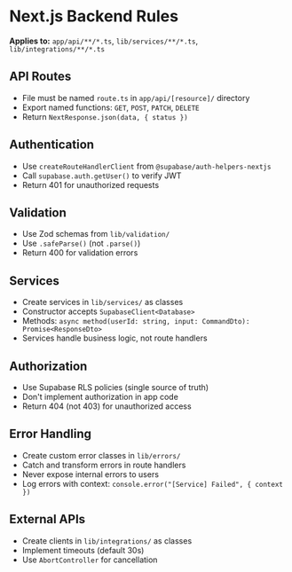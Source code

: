 # Next.js Backend Rules

**Applies to:** `app/api/**/*.ts`, `lib/services/**/*.ts`, `lib/integrations/**/*.ts`

## API Routes

- File must be named `route.ts` in `app/api/[resource]/` directory
- Export named functions: `GET`, `POST`, `PATCH`, `DELETE`
- Return `NextResponse.json(data, { status })`

## Authentication

- Use `createRouteHandlerClient` from `@supabase/auth-helpers-nextjs`
- Call `supabase.auth.getUser()` to verify JWT
- Return 401 for unauthorized requests

## Validation

- Use Zod schemas from `lib/validation/`
- Use `.safeParse()` (not `.parse()`)
- Return 400 for validation errors

## Services

- Create services in `lib/services/` as classes
- Constructor accepts `SupabaseClient<Database>`
- Methods: `async method(userId: string, input: CommandDto): Promise<ResponseDto>`
- Services handle business logic, not route handlers

## Authorization

- Use Supabase RLS policies (single source of truth)
- Don't implement authorization in app code
- Return 404 (not 403) for unauthorized access

## Error Handling

- Create custom error classes in `lib/errors/`
- Catch and transform errors in route handlers
- Never expose internal errors to users
- Log errors with context: `console.error("[Service] Failed", { context })`

## External APIs

- Create clients in `lib/integrations/` as classes
- Implement timeouts (default 30s)
- Use `AbortController` for cancellation
